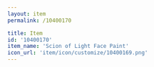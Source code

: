 ```yaml
---
layout: item
permalink: /10400170

title: Item
id: '10400170'
item_name: 'Scion of Light Face Paint'
icon_url: 'item/icon/customize/10400169.png'
---
```


